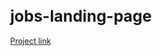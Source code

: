 # jobs-landing-page
<a href="https://massam89.github.io/jobs-landing-page/" target="_blank">Project link</a>
